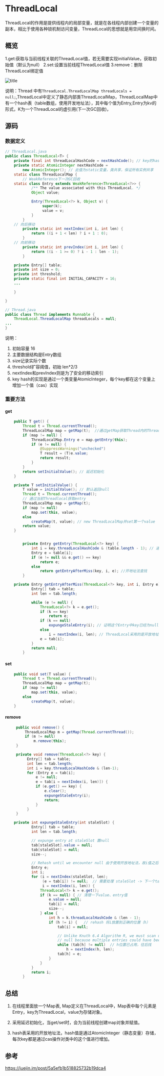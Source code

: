 # ThreadLocal

ThreadLocal的作用是提供线程内的局部变量，就是在各线程内部创建一个变量的副本，相比于使用各种锁机制访问变量，ThreadLocal的思想就是用空间换时间。

## 概览
1.get:获取与当前线程关联的ThreadLocal值，若无需要实现initialValue，获取初始值（默认为null）
2.set:设置当前线程ThreadLocal值
3.remove：删除ThreadLocal绑定值

![title](https://raw.githubusercontent.com/pallcard/noteImg/master/noteImg/2020/04/02/1585795156229-1585795156291.png)

说明：Thread 中有`ThreadLocal.ThreadLocalMap threadLocals = null;`,ThreadLocal中定义了静态内部类ThreadLocalMap，ThreadLocalMap中有一个hash表（table数组，使用开发地址法），其中每个值为Entry,Entry为kv的形式，K为一个ThreadLocal的虚引用(下一次GC回收)，


## 源码

### 数据定义

```java
// ThreadLocal.java
public class ThreadLocal<T> {
    private final int threadLocalHashCode = nextHashCode(); // key的hashcode,通过AtomicInteger实现，每次给通过给nextHashCode增加一个固定值
    private static AtomicInteger nextHashCode =
        new AtomicInteger(); // 此值为static变量，类共享，保证所有实例共享
    static class ThreadLocalMap {
        // WeakReference下一次GC回收
	static class Entry extends WeakReference<ThreadLocal<?>> { 
            /** The value associated with this ThreadLocal. */
            Object value;

            Entry(ThreadLocal<?> k, Object v) {
                 super(k);
                 value = v;
            }
        }
	// 向后移动
        private static int nextIndex(int i, int len) {
            return ((i + 1 < len) ? i + 1 : 0);
        }
	// 向前移动
        private static int prevIndex(int i, int len) {
            return ((i - 1 >= 0) ? i - 1 : len - 1);
        }

	private Entry[] table;
	private int size = 0;
	private int threshold;
	private static final int INITIAL_CAPACITY = 16;
	...

    }

}

// Thread.java
public class Thread implements Runnable {
	ThreadLocal.ThreadLocalMap threadLocals = null;
...
}
```
说明：
1. 初始容量 16
2. 主要数据结构是Entry数组
3. size记录实际个数
4. threshold扩容阈值，初始 len*2/3
5. nextIndex和prevIndex则是为了安全的移动索引
6. key hash的实现是通过一个类变量AtomicInteger，每个key都在这个变量上增加一个值（cas）实现

### 重要方法

#### get

```java
    public T get() {
        Thread t = Thread.currentThread();
        ThreadLocalMap map = getMap(t);  //通过getMap获取Thread内的ThreadLocalMap
        if (map != null) {
            ThreadLocalMap.Entry e = map.getEntry(this);
            if (e != null) {
                @SuppressWarnings("unchecked")
                T result = (T)e.value;
                return result;
            }
        }
        return setInitialValue(); // 延迟初始化
    }

    private T setInitialValue() {
        T value = initialValue(); // 默认返回null
        Thread t = Thread.currentThread();
        // 通过当前Threadlocal获取entry
        ThreadLocalMap map = getMap(t);
        if (map != null)
            map.set(this, value);
        else
            createMap(t, value); // new ThreadLocalMap并set第一个value
        return value; 
    }


        private Entry getEntry(ThreadLocal<?> key) {
            int i = key.threadLocalHashCode & (table.length - 1); // 通过hash值找到下标
            Entry e = table[i];
            if (e != null && e.get() == key)
                return e;
            else
                return getEntryAfterMiss(key, i, e); //开地址法查找
        }

	private Entry getEntryAfterMiss(ThreadLocal<?> key, int i, Entry e) {
            Entry[] tab = table;
            int len = tab.length;

            while (e != null) {
                ThreadLocal<?> k = e.get();
                if (k == key)
                    return e;
                if (k == null)
                    expungeStaleEntry(i); // 证明这个Entry中key已经为null,那么这个Entry就是一个过期对象，这里调用expungeStaleEntry清理该Entry，详见remove
                else
                    i = nextIndex(i, len); // ThreadLocal采用的是开放地址法，即有冲突后，把要插入的元素放在要插入的位置后面为null的地方，
                e = tab[i];
            }
            return null;
        }

```

#### set
```java
    public void set(T value) {
        Thread t = Thread.currentThread();
        ThreadLocalMap map = getMap(t);
        if (map != null)
            map.set(this, value);
        else
            createMap(t, value);
    }


```

#### remove
```java
     public void remove() {
         ThreadLocalMap m = getMap(Thread.currentThread());
         if (m != null)
             m.remove(this);
     }

     private void remove(ThreadLocal<?> key) {
          Entry[] tab = table;
          int len = tab.length;
          int i = key.threadLocalHashCode & (len-1);
          for (Entry e = tab[i];
              e != null;
              e = tab[i = nextIndex(i, len)]) {
              if (e.get() == key) {
                  e.clear();
                  expungeStaleEntry(i);
                  return;
              }
          }
     }

    private int expungeStaleEntry(int staleSlot) {
            Entry[] tab = table;
            int len = tab.length;

            // expunge entry at staleSlot 置null
            tab[staleSlot].value = null;
            tab[staleSlot] = null;
            size--;

            // Rehash until we encounter null 由于使用开放地址法，故i值之后的元素可以和之前元素的hash值相同，这些元素需要清理
            Entry e;
            int i;
            for (i = nextIndex(staleSlot, len);
                 (e = tab[i]) != null;  // 需要处理 staleSlot -> 下一个tab值不为null的元素
                 i = nextIndex(i, len)) {
                ThreadLocal<?> k = e.get();
                if (k == null) { // 清理一下value、entry值
                    e.value = null;
                    tab[i] = null;
                    size--;
                } else {
                    int h = k.threadLocalHashCode & (len - 1);
                    if (h != i) {   // rehash 将i放置到正确的位置（h）
                        tab[i] = null;

                        // Unlike Knuth 6.4 Algorithm R, we must scan until
                        // null because multiple entries could have been stale.
                        while (tab[h] != null)  // h位置已占用，往后找
                            h = nextIndex(h, len);
                        tab[h] = e;
                    }
                }
            }
            return i;
        }


```

## 总结

1. 在线程里面放一个Map表, Map定义在ThreadLocal中，Map表中每个元素是Entry，key为ThreadLocal，value为存储对象。

2. 采用延迟初始化，当get/set时，会为当前线程创建map对象并赋值。

3. hash表采用的开放地址法，hash值是通过AtomicInteger（静态变量）存储，每次key都是通过cas操作对类中的这个值进行增加。


## 参考
https://juejin.im/post/5a5efb1b518825732b19dca4